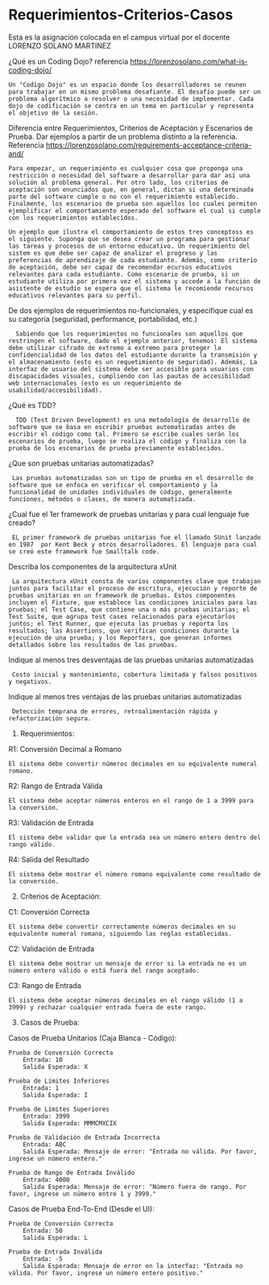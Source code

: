 # Requerimientos-Criterios-Casos
Esta es la asignación colocada en el campus virtual por el docente LORENZO SOLANO MARTINEZ

¿Qué es un Coding Dojo? referencia https://lorenzosolano.com/what-is-coding-dojo/

    Un "Codigo Dojo" es un espacio donde los desarrolladores se reunen para trabajar en un mismo problema desafiante. El desafío puede ser un problema algorítmico a resolver o una necesidad de implementar. Cada dojo de codificación se centra en un tema en particular y representa el objetivo de la sesión.

Diferencia entre Requerimientos, Criterios de Aceptación y Escenarios de Prueba. Dar ejemplos a partir de un problema distinto a la referencia. Referencia https://lorenzosolano.com/requirements-acceptance-criteria-and/

    Para empezar, un requerimiento es cualquier cosa que proponga una restricción o necesidad del software a desarrollar para dar así una solución al problema general. Por otro lado, los criterios de aceptación son enunciados que, en general, dictan si una determinada parte del software cumple o no con el requerimiento establecido. Finalmente, los escenarios de prueba son aquellos los cuales permiten ejemplificar el comportamiento esperado del software el cual si cumple con los requerimientos establecidos. 
   
    Un ejemplo que ilustra el comportamiento de estos tres conceptoss es el siguiente. Suponga que se desea crear un programa para gestionar las tareas y procesos de un entorno educativo. Un requerimiento del sistem es que debe ser capaz de analizar el progreso y las preferencias de aprendizaje de cada estudiante. Además, como criterio de aceptación, debe ser capaz de recomendar ecursos educativos relevantes para cada estudiante. Como escenario de prueba, si un estudiante utiliza por primera vez el sistema y accede a la función de asistente de estudio se espera que el sistema le recomiende recursos educativos relevantes para su perfil.
    
De dos ejemplos de requerimientos no-funcionales, y especifique cual es su categoría (seguridad, performance, portabilidad, etc.)

      Sabiendo que los requerimientos no funcionales son aquellos que restringen el software, dado el ejemplo anterior, tenemos: El sistema debe utilizar cifrado de extremo a extremo para proteger la confidencialidad de los datos del estudiante durante la transmisión y el almacenamiento (esto es un requetimiento de seguridad). Además, La interfaz de usuario del sistema debe ser accesible para usuarios con discapacidades visuales, cumpliendo con las pautas de accesibilidad web internacionales (esto es un requerimiento de usabilidad/accesibilidad).
¿Qué es TDD?

      TDD (Test Driven Development) es una metodología de desarrollo de software que se basa en escribir pruebas automatizadas antes de escribir el código como tal. Primero se escribe cuales serán los escenarios de prueba, luego se realiza el código y finaliza con la prueba de los escenarios de prueba previamente establecidos.
¿Que son pruebas unitarias automatizadas?

     Las pruebas automatizadas son un tipo de prueba en el desarrollo de software que se enfoca en verificar el comportamiento y la funcionalidad de unidades individuales de código, generalmente funciones, métodos o clases, de manera automatizada.
¿Cual fue el 1er framework de pruebas unitarias y para cual lenguaje fue creado?

     EL primer framework de pruebas unitarias fue el llamado SUnit lanzado en 1987  por Kent Beck y otros desarrolladores. El lenguaje para cual se creó este framework fue Smalltalk code.
Describa los componentes de la arquitectura xUnit

     La arquitectura xUnit consta de varios componentes clave que trabajan juntos para facilitar el proceso de escritura, ejecución y reporte de pruebas unitarias en un framework de pruebas. Estos componentes incluyen el Fixture, que establece las condiciones iniciales para las pruebas; el Test Case, que contiene una o más pruebas unitarias; el Test Suite, que agrupa test cases relacionados para ejecutarlos juntos; el Test Runner, que ejecuta las pruebas y reporta los resultados; las Assertions, que verifican condiciones durante la ejecución de una prueba; y los Reporters, que generan informes detallados sobre los resultados de las pruebas.
Indique al menos tres desventajas de las pruebas unitarias automatizadas

     Costo inicial y mantenimiento, cobertura limitada y falsos positivos y negativos.
Indique al menos tres ventajas de las pruebas unitarias automatizadas

     Detección temprana de errores, retroalimentación rápida y refactorización segura.

1. Requerimientos:

R1: Conversión Decimal a Romano

    El sistema debe convertir números decimales en su equivalente numeral romano.

R2: Rango de Entrada Válida

    El sistema debe aceptar números enteros en el rango de 1 a 3999 para la conversión.

R3: Validación de Entrada

    El sistema debe validar que la entrada sea un número entero dentro del rango válido.

R4: Salida del Resultado

    El sistema debe mostrar el número romano equivalente como resultado de la conversión.

2. Criterios de Aceptación:

C1: Conversión Correcta

    El sistema debe convertir correctamente números decimales en su equivalente numeral romano, siguiendo las reglas establecidas.

C2: Validación de Entrada

    El sistema debe mostrar un mensaje de error si la entrada no es un número entero válido o está fuera del rango aceptado.

C3: Rango de Entrada

    El sistema debe aceptar números decimales en el rango válido (1 a 3999) y rechazar cualquier entrada fuera de este rango.

3. Casos de Prueba:

Casos de Prueba Unitarios (Caja Blanca - Código):

    Prueba de Conversión Correcta
        Entrada: 10
        Salida Esperada: X

    Prueba de Límites Inferiores
        Entrada: 1
        Salida Esperada: I

    Prueba de Límites Superiores
        Entrada: 3999
        Salida Esperada: MMMCMXCIX

    Prueba de Validación de Entrada Incorrecta
        Entrada: ABC
        Salida Esperada: Mensaje de error: "Entrada no válida. Por favor, ingrese un número entero."

    Prueba de Rango de Entrada Inválido
        Entrada: 4000
        Salida Esperada: Mensaje de error: "Número fuera de rango. Por favor, ingrese un número entre 1 y 3999."

Casos de Prueba End-To-End (Desde el UI):

    Prueba de Conversión Correcta
        Entrada: 50
        Salida Esperada: L

    Prueba de Entrada Inválida
        Entrada: -5
        Salida Esperada: Mensaje de error en la interfaz: "Entrada no válida. Por favor, ingrese un número entero positivo."
